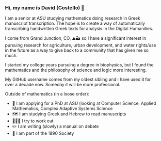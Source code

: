 ### Hi, my name is David (Costello) 👋

I am a senior at ASU studying mathematics doing research in Greek manuscript transcription. The hope is to create a way of automatically transcribing handwritten Greek texts for analysis in the Digital Humanities.

I come from Grand Junction, CO, ⛰️🏜️ so I have a significant interest in pursuing research for agriculture, urban development, and water rights/use in the future as a way to give back to a community that has given me so much.

I started my college years pursuing a degree in biophysics, but I found the mathematics and the philosophy of science and logic more interesting.

My GitHub username comes from my oldest sibling and I have used it for over a decade now. Someday it will be more professional.

Outside of mathematics (in a loose order):
- 📝 I am applying for a PhD at ASU (looking at Computer Science, Applied Mathematics, Complex Adaptive Systems Science
- 🗺️ I am studying Greek and Hebrew to read manuscripts
- 🏋🏻‍♂️ I try to work out
- ✏️ I am writing (slowly) a manual on debate
- 🏅 I am part of the 1890 Society
